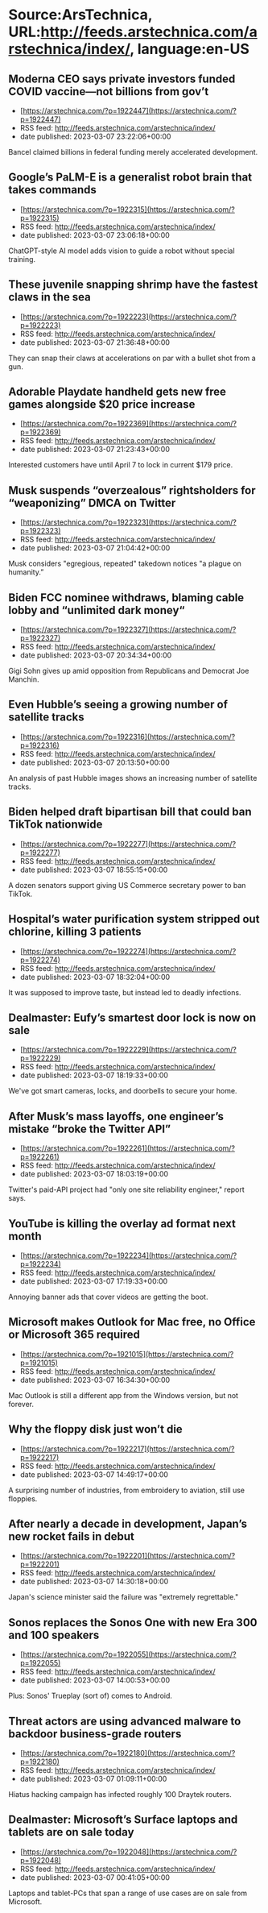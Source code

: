 # Source:ArsTechnica, URL:http://feeds.arstechnica.com/arstechnica/index/, language:en-US

## Moderna CEO says private investors funded COVID vaccine—not billions from gov’t
 - [https://arstechnica.com/?p=1922447](https://arstechnica.com/?p=1922447)
 - RSS feed: http://feeds.arstechnica.com/arstechnica/index/
 - date published: 2023-03-07 23:22:06+00:00

Bancel claimed billions in federal funding merely accelerated development.

## Google’s PaLM-E is a generalist robot brain that takes commands
 - [https://arstechnica.com/?p=1922315](https://arstechnica.com/?p=1922315)
 - RSS feed: http://feeds.arstechnica.com/arstechnica/index/
 - date published: 2023-03-07 23:06:18+00:00

ChatGPT-style AI model adds vision to guide a robot without special training.

## These juvenile snapping shrimp have the fastest claws in the sea
 - [https://arstechnica.com/?p=1922223](https://arstechnica.com/?p=1922223)
 - RSS feed: http://feeds.arstechnica.com/arstechnica/index/
 - date published: 2023-03-07 21:36:48+00:00

They can snap their claws at accelerations on par with a bullet shot from a gun.

## Adorable Playdate handheld gets new free games alongside $20 price increase
 - [https://arstechnica.com/?p=1922369](https://arstechnica.com/?p=1922369)
 - RSS feed: http://feeds.arstechnica.com/arstechnica/index/
 - date published: 2023-03-07 21:23:43+00:00

Interested customers have until April 7 to lock in current $179 price.

## Musk suspends “overzealous” rightsholders for “weaponizing” DMCA on Twitter
 - [https://arstechnica.com/?p=1922323](https://arstechnica.com/?p=1922323)
 - RSS feed: http://feeds.arstechnica.com/arstechnica/index/
 - date published: 2023-03-07 21:04:42+00:00

Musk considers "egregious, repeated" takedown notices "a plague on humanity.”

## Biden FCC nominee withdraws, blaming cable lobby and “unlimited dark money“
 - [https://arstechnica.com/?p=1922327](https://arstechnica.com/?p=1922327)
 - RSS feed: http://feeds.arstechnica.com/arstechnica/index/
 - date published: 2023-03-07 20:34:34+00:00

Gigi Sohn gives up amid opposition from Republicans and Democrat Joe Manchin.

## Even Hubble’s seeing a growing number of satellite tracks
 - [https://arstechnica.com/?p=1922316](https://arstechnica.com/?p=1922316)
 - RSS feed: http://feeds.arstechnica.com/arstechnica/index/
 - date published: 2023-03-07 20:13:50+00:00

An analysis of past Hubble images shows an increasing number of satellite tracks.

## Biden helped draft bipartisan bill that could ban TikTok nationwide
 - [https://arstechnica.com/?p=1922277](https://arstechnica.com/?p=1922277)
 - RSS feed: http://feeds.arstechnica.com/arstechnica/index/
 - date published: 2023-03-07 18:55:15+00:00

A dozen senators support giving US Commerce secretary power to ban TikTok.

## Hospital’s water purification system stripped out chlorine, killing 3 patients
 - [https://arstechnica.com/?p=1922274](https://arstechnica.com/?p=1922274)
 - RSS feed: http://feeds.arstechnica.com/arstechnica/index/
 - date published: 2023-03-07 18:32:04+00:00

It was supposed to improve taste, but instead led to deadly infections.

## Dealmaster: Eufy’s smartest door lock is now on sale
 - [https://arstechnica.com/?p=1922229](https://arstechnica.com/?p=1922229)
 - RSS feed: http://feeds.arstechnica.com/arstechnica/index/
 - date published: 2023-03-07 18:19:33+00:00

We've got smart cameras, locks, and doorbells to secure your home.

## After Musk’s mass layoffs, one engineer’s mistake “broke the Twitter API”
 - [https://arstechnica.com/?p=1922261](https://arstechnica.com/?p=1922261)
 - RSS feed: http://feeds.arstechnica.com/arstechnica/index/
 - date published: 2023-03-07 18:03:19+00:00

Twitter's paid-API project had "only one site reliability engineer," report says.

## YouTube is killing the overlay ad format next month
 - [https://arstechnica.com/?p=1922234](https://arstechnica.com/?p=1922234)
 - RSS feed: http://feeds.arstechnica.com/arstechnica/index/
 - date published: 2023-03-07 17:19:33+00:00

Annoying banner ads that cover videos are getting the boot.

## Microsoft makes Outlook for Mac free, no Office or Microsoft 365 required
 - [https://arstechnica.com/?p=1921015](https://arstechnica.com/?p=1921015)
 - RSS feed: http://feeds.arstechnica.com/arstechnica/index/
 - date published: 2023-03-07 16:34:30+00:00

Mac Outlook is still a different app from the Windows version, but not forever.

## Why the floppy disk just won’t die
 - [https://arstechnica.com/?p=1922217](https://arstechnica.com/?p=1922217)
 - RSS feed: http://feeds.arstechnica.com/arstechnica/index/
 - date published: 2023-03-07 14:49:17+00:00

A surprising number of industries, from embroidery to aviation, still use floppies.

## After nearly a decade in development, Japan’s new rocket fails in debut
 - [https://arstechnica.com/?p=1922201](https://arstechnica.com/?p=1922201)
 - RSS feed: http://feeds.arstechnica.com/arstechnica/index/
 - date published: 2023-03-07 14:30:18+00:00

Japan's science minister said the failure was "extremely regrettable."

## Sonos replaces the Sonos One with new Era 300 and 100 speakers
 - [https://arstechnica.com/?p=1922055](https://arstechnica.com/?p=1922055)
 - RSS feed: http://feeds.arstechnica.com/arstechnica/index/
 - date published: 2023-03-07 14:00:53+00:00

Plus: Sonos' Trueplay (sort of) comes to Android.

## Threat actors are using advanced malware to backdoor business-grade routers
 - [https://arstechnica.com/?p=1922180](https://arstechnica.com/?p=1922180)
 - RSS feed: http://feeds.arstechnica.com/arstechnica/index/
 - date published: 2023-03-07 01:09:11+00:00

Hiatus hacking campaign has infected roughly 100 Draytek routers.

## Dealmaster: Microsoft’s Surface laptops and tablets are on sale today
 - [https://arstechnica.com/?p=1922048](https://arstechnica.com/?p=1922048)
 - RSS feed: http://feeds.arstechnica.com/arstechnica/index/
 - date published: 2023-03-07 00:41:05+00:00

Laptops and tablet-PCs that span a range of use cases are on sale from Microsoft.

